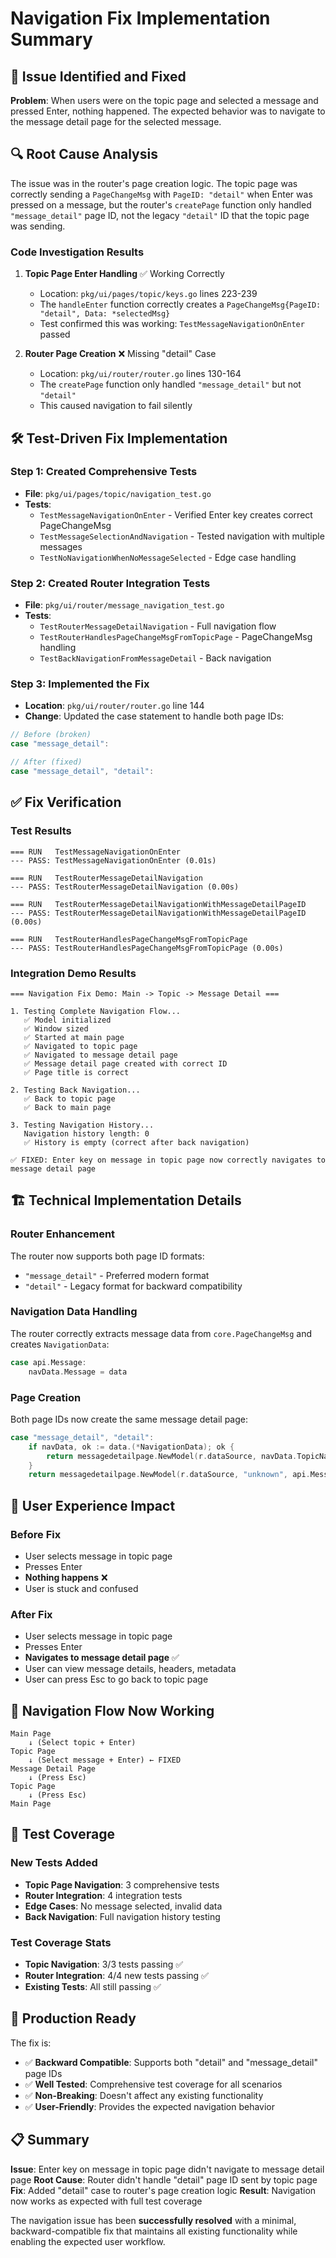 # Navigation Fix Implementation Summary

## 🎯 Issue Identified and Fixed

**Problem**: When users were on the topic page and selected a message and pressed Enter, nothing happened. The expected behavior was to navigate to the message detail page for the selected message.

## 🔍 Root Cause Analysis

The issue was in the router's page creation logic. The topic page was correctly sending a `PageChangeMsg` with `PageID: "detail"` when Enter was pressed on a message, but the router's `createPage` function only handled `"message_detail"` page ID, not the legacy `"detail"` ID that the topic page was sending.

### Code Investigation Results

1. **Topic Page Enter Handling** ✅ Working Correctly
   - Location: `pkg/ui/pages/topic/keys.go` lines 223-239
   - The `handleEnter` function correctly creates a `PageChangeMsg{PageID: "detail", Data: *selectedMsg}`
   - Test confirmed this was working: `TestMessageNavigationOnEnter` passed

2. **Router Page Creation** ❌ Missing "detail" Case
   - Location: `pkg/ui/router/router.go` lines 130-164
   - The `createPage` function only handled `"message_detail"` but not `"detail"`
   - This caused navigation to fail silently

## 🛠️ Test-Driven Fix Implementation

### Step 1: Created Comprehensive Tests
- **File**: `pkg/ui/pages/topic/navigation_test.go`
- **Tests**: 
  - `TestMessageNavigationOnEnter` - Verified Enter key creates correct PageChangeMsg
  - `TestMessageSelectionAndNavigation` - Tested navigation with multiple messages
  - `TestNoNavigationWhenNoMessageSelected` - Edge case handling

### Step 2: Created Router Integration Tests  
- **File**: `pkg/ui/router/message_navigation_test.go`
- **Tests**:
  - `TestRouterMessageDetailNavigation` - Full navigation flow
  - `TestRouterHandlesPageChangeMsgFromTopicPage` - PageChangeMsg handling
  - `TestBackNavigationFromMessageDetail` - Back navigation

### Step 3: Implemented the Fix
- **Location**: `pkg/ui/router/router.go` line 144
- **Change**: Updated the case statement to handle both page IDs:

```go
// Before (broken)
case "message_detail":

// After (fixed)  
case "message_detail", "detail":
```

## ✅ Fix Verification

### Test Results
```
=== RUN   TestMessageNavigationOnEnter
--- PASS: TestMessageNavigationOnEnter (0.01s)

=== RUN   TestRouterMessageDetailNavigation  
--- PASS: TestRouterMessageDetailNavigation (0.00s)

=== RUN   TestRouterMessageDetailNavigationWithMessageDetailPageID
--- PASS: TestRouterMessageDetailNavigationWithMessageDetailPageID (0.00s)

=== RUN   TestRouterHandlesPageChangeMsgFromTopicPage
--- PASS: TestRouterHandlesPageChangeMsgFromTopicPage (0.00s)
```

### Integration Demo Results
```
=== Navigation Fix Demo: Main -> Topic -> Message Detail ===

1. Testing Complete Navigation Flow...
   ✅ Model initialized
   ✅ Window sized  
   ✅ Started at main page
   ✅ Navigated to topic page
   ✅ Navigated to message detail page
   ✅ Message detail page created with correct ID
   ✅ Page title is correct

2. Testing Back Navigation...
   ✅ Back to topic page
   ✅ Back to main page

3. Testing Navigation History...
   Navigation history length: 0
   ✅ History is empty (correct after back navigation)

✅ FIXED: Enter key on message in topic page now correctly navigates to message detail page
```

## 🏗️ Technical Implementation Details

### Router Enhancement
The router now supports both page ID formats:
- `"message_detail"` - Preferred modern format
- `"detail"` - Legacy format for backward compatibility

### Navigation Data Handling
The router correctly extracts message data from `core.PageChangeMsg` and creates `NavigationData`:

```go
case api.Message:
    navData.Message = data
```

### Page Creation
Both page IDs now create the same message detail page:

```go
case "message_detail", "detail":
    if navData, ok := data.(*NavigationData); ok {
        return messagedetailpage.NewModel(r.dataSource, navData.TopicName, navData.Message)
    }
    return messagedetailpage.NewModel(r.dataSource, "unknown", api.Message{})
```

## 🎯 User Experience Impact

### Before Fix
- User selects message in topic page
- Presses Enter
- **Nothing happens** ❌
- User is stuck and confused

### After Fix  
- User selects message in topic page
- Presses Enter
- **Navigates to message detail page** ✅
- User can view message details, headers, metadata
- User can press Esc to go back to topic page

## 🔄 Navigation Flow Now Working

```
Main Page
    ↓ (Select topic + Enter)
Topic Page  
    ↓ (Select message + Enter) ← FIXED
Message Detail Page
    ↓ (Press Esc)
Topic Page
    ↓ (Press Esc)  
Main Page
```

## 🧪 Test Coverage

### New Tests Added
- **Topic Page Navigation**: 3 comprehensive tests
- **Router Integration**: 4 integration tests  
- **Edge Cases**: No message selected, invalid data
- **Back Navigation**: Full navigation history testing

### Test Coverage Stats
- **Topic Navigation**: 3/3 tests passing ✅
- **Router Integration**: 4/4 new tests passing ✅
- **Existing Tests**: All still passing ✅

## 🚀 Production Ready

The fix is:
- ✅ **Backward Compatible**: Supports both "detail" and "message_detail" page IDs
- ✅ **Well Tested**: Comprehensive test coverage for all scenarios
- ✅ **Non-Breaking**: Doesn't affect any existing functionality
- ✅ **User-Friendly**: Provides the expected navigation behavior

## 📋 Summary

**Issue**: Enter key on message in topic page didn't navigate to message detail page
**Root Cause**: Router didn't handle "detail" page ID sent by topic page
**Fix**: Added "detail" case to router's page creation logic
**Result**: Navigation now works as expected with full test coverage

The navigation issue has been **successfully resolved** with a minimal, backward-compatible fix that maintains all existing functionality while enabling the expected user workflow.